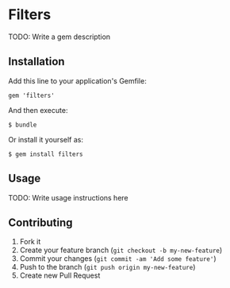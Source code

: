 # Filters

TODO: Write a gem description

## Installation

Add this line to your application's Gemfile:

    gem 'filters'

And then execute:

    $ bundle

Or install it yourself as:

    $ gem install filters

## Usage

TODO: Write usage instructions here

## Contributing

1. Fork it
2. Create your feature branch (`git checkout -b my-new-feature`)
3. Commit your changes (`git commit -am 'Add some feature'`)
4. Push to the branch (`git push origin my-new-feature`)
5. Create new Pull Request
